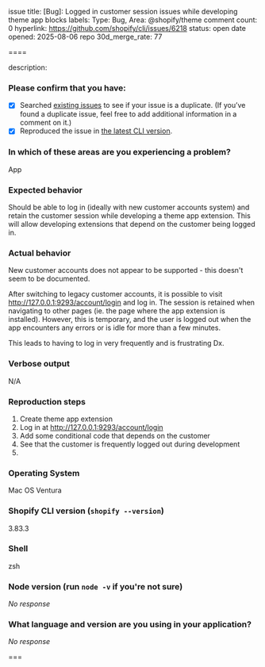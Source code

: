 issue title: [Bug]: Logged in customer session issues while developing theme app blocks
labels: Type: Bug, Area: @shopify/theme
comment count: 0
hyperlink: https://github.com/shopify/cli/issues/6218
status: open
date opened: 2025-08-06
repo 30d_merge_rate: 77

====

description:
### Please confirm that you have:

- [x] Searched [existing issues](.) to see if your issue is a duplicate. (If you’ve found a duplicate issue, feel free to add additional information in a comment on it.)
- [x] Reproduced the issue in [the latest CLI version](https://www.npmjs.com/package/@shopify/cli).

### In which of these areas are you experiencing a problem?

App

### Expected behavior

Should be able to log in (ideally with new customer accounts system) and retain the customer session while developing a theme app extension. This will allow developing extensions that depend on the customer being logged in.

### Actual behavior

New customer accounts does not appear to be supported - this doesn't seem to be documented.

After switching to legacy customer accounts, it is possible to visit http://127.0.0.1:9293/account/login and log in. The session is retained when navigating to other pages (ie. the page where the app extension is installed). However, this is temporary, and the user is logged out when the app encounters any errors or is idle for more than a few minutes. 

This leads to having to log in very frequently and is frustrating Dx.

### Verbose output

N/A

### Reproduction steps

1. Create theme app extension
2. Log in at http://127.0.0.1:9293/account/login
3. Add some conditional code that depends on the customer
4. See that the customer is frequently logged out during development
3.

### Operating System

Mac OS Ventura

### Shopify CLI version (`shopify --version`)

3.83.3

### Shell

zsh

### Node version (run `node -v` if you're not sure)

_No response_

### What language and version are you using in your application?

_No response_

===
